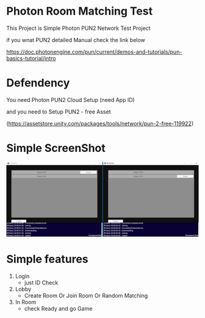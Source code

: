 # Photon Room Matching Test 

This Project is Simple Photon PUN2 Network Test Project

if you wnat PUN2 detailed Manual check the link below

https://doc.photonengine.com/pun/current/demos-and-tutorials/pun-basics-tutorial/intro


# Defendency 

You need Photon  PUN2 Cloud Setup (need App ID)

and you need to Setup PUN2 - free Asset

(https://assetstore.unity.com/packages/tools/network/pun-2-free-119922)


# Simple ScreenShot

![img](./ReadMe_Image/PhotonTest.png)



# Simple features

1. Login
    - just ID Check
2. Lobby
   - Create Room Or Join Room Or Random Matching
3. In Room
     - check Ready and go Game


